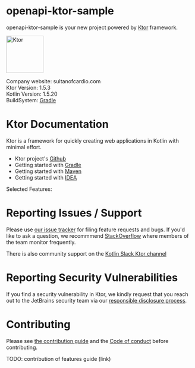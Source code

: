 # openapi-ktor-sample

openapi-ktor-sample is your new project powered by [Ktor](http://ktor.io) framework.

<img src="https://repository-images.githubusercontent.com/40136600/f3f5fd00-c59e-11e9-8284-cb297d193133" alt="Ktor" width="100" style="max-width:20%;">

Company website: sultanofcardio.com<br>
Ktor Version: 1.5.3<br>
Kotlin Version: 1.5.20<br>
BuildSystem: [Gradle](https://gradle.org)

# Ktor Documentation

Ktor is a framework for quickly creating web applications in Kotlin with minimal effort.

* Ktor project's [Github](https://github.com/ktorio/ktor/blob/master/README.md)
* Getting started with [Gradle](http://ktor.io/quickstart/gradle.html)
* Getting started with [Maven](http://ktor.io/quickstart/maven.html)
* Getting started with [IDEA](http://ktor.io/quickstart/intellij-idea.html)

Selected Features:

# Reporting Issues / Support

Please use [our issue tracker](https://youtrack.jetbrains.com/issues/KTOR) for filing feature requests and bugs. If you'd like to ask a question, we recommmend [StackOverflow](https://stackoverflow.com/questions/tagged/ktor) where members of the team monitor frequently.

There is also community support on the [Kotlin Slack Ktor channel](https://app.slack.com/client/T09229ZC6/C0A974TJ9)

# Reporting Security Vulnerabilities

If you find a security vulnerability in Ktor, we kindly request that you reach out to the JetBrains security team via our [responsible disclosure process](https://www.jetbrains.com/legal/terms/responsible-disclosure.html).

# Contributing

Please see [the contribution guide](CONTRIBUTING.md) and the [Code of conduct](CODE_OF_CONDUCT.md) before contributing.

TODO: contribution of features guide (link)